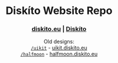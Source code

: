 <div align="center">  

# Diskíto Website Repo

### [diskito.eu](https://diskito.eu) | [Diskíto](https://diskito.eu/discord)


Old designs:  
[`/uikit`](https://github.com/CNDRD/diskito.eu/tree/uikit) - [uikit.diskito.eu](https://uikit.diskito.eu/)  
[`/halfmoon`](https://github.com/CNDRD/diskito.eu/tree/halfmoon) - [halfmoon.diskito.eu](https://halfmoon.diskito.eu/)  

</div>
